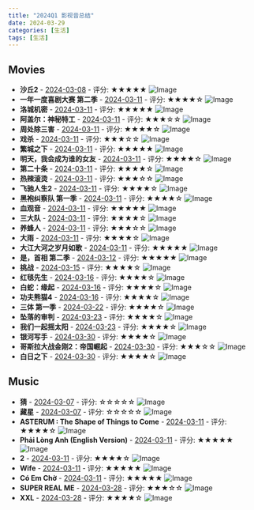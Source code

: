```yaml
---
title: "2024Q1 影视音总结"
date: 2024-03-29
categories: [生活]
tags: [生活]
---
```

## Movies
- **沙丘2** - [2024-03-08](http://movie.douban.com/subject/35575567/) - 评分: ★★★★★
  ![Image](https://img9.doubanio.com/view/photo/s_ratio_poster/public/p2902227445.jpg)
- **一年一度喜剧大赛 第二季** - [2024-03-11](http://movie.douban.com/subject/35699688/) - 评分: ★★★★☆
  ![Image](https://img9.doubanio.com/view/photo/s_ratio_poster/public/p2880605434.jpg)
- **洛城机密** - [2024-03-11](http://movie.douban.com/subject/1292348/) - 评分: ★★★★★
  ![Image](https://img1.doubanio.com/view/photo/s_ratio_poster/public/p2268612099.jpg)
- **阿盖尔：神秘特工** - [2024-03-11](http://movie.douban.com/subject/35520056/) - 评分: ★★★☆☆
  ![Image](https://img1.doubanio.com/view/photo/s_ratio_poster/public/p2902244780.jpg)
- **周处除三害** - [2024-03-11](http://movie.douban.com/subject/36151692/) - 评分: ★★★★☆
  ![Image](https://img3.doubanio.com/view/photo/s_ratio_poster/public/p2905021483.jpg)
- **戏杀** - [2024-03-11](http://movie.douban.com/subject/36493954/) - 评分: ★★★☆☆
  ![Image](https://img1.doubanio.com/view/photo/s_ratio_poster/public/p2905144688.jpg)
- **繁城之下** - [2024-03-11](http://movie.douban.com/subject/35725842/) - 评分: ★★★★★
  ![Image](https://img2.doubanio.com/view/photo/s_ratio_poster/public/p2899317221.jpg)
- **明天，我会成为谁的女友** - [2024-03-11](http://movie.douban.com/subject/35791970/) - 评分: ★★★★☆
  ![Image](https://img1.doubanio.com/view/photo/s_ratio_poster/public/p2870847138.jpg)
- **第二十条** - [2024-03-11](http://movie.douban.com/subject/36208094/) - 评分: ★★★★☆
  ![Image](https://img9.doubanio.com/view/photo/s_ratio_poster/public/p2903145026.jpg)
- **热辣滚烫** - [2024-03-11](http://movie.douban.com/subject/36081094/) - 评分: ★★★☆☆
  ![Image](https://img9.doubanio.com/view/photo/s_ratio_poster/public/p2904304396.jpg)
- **飞驰人生2** - [2024-03-11](http://movie.douban.com/subject/36369452/) - 评分: ★★★★☆
  ![Image](https://img9.doubanio.com/view/photo/s_ratio_poster/public/p2903066285.jpg)
- **黑袍纠察队 第一季** - [2024-03-11](http://movie.douban.com/subject/3703650/) - 评分: ★★★★☆
  ![Image](https://img1.doubanio.com/view/photo/s_ratio_poster/public/p2558948000.jpg)
- **血观音** - [2024-03-11](http://movie.douban.com/subject/27113517/) - 评分: ★★★★★
  ![Image](https://img2.doubanio.com/view/photo/s_ratio_poster/public/p2561016941.jpg)
- **三大队** - [2024-03-11](http://movie.douban.com/subject/36178641/) - 评分: ★★★★☆
  ![Image](https://img1.doubanio.com/view/photo/s_ratio_poster/public/p2902230708.jpg)
- **养蜂人** - [2024-03-11](http://movie.douban.com/subject/35579652/) - 评分: ★★★☆☆
  ![Image](https://img1.doubanio.com/view/photo/s_ratio_poster/public/p2902861438.jpg)
- **大雨** - [2024-03-11](http://movie.douban.com/subject/35282433/) - 评分: ★★★★☆
  ![Image](https://img1.doubanio.com/view/photo/s_ratio_poster/public/p2903106569.jpg)
- **大江大河之岁月如歌** - [2024-03-11](http://movie.douban.com/subject/35321446/) - 评分: ★★★★★
  ![Image](https://img2.doubanio.com/view/photo/s_ratio_poster/public/p2902867531.jpg)
- **是，首相  第二季** - [2024-03-12](http://movie.douban.com/subject/5359940/) - 评分: ★★★★★
  ![Image](https://img1.doubanio.com/view/photo/s_ratio_poster/public/p2187836590.jpg)
- **挑战** - [2024-03-15](http://movie.douban.com/subject/35579911/) - 评分: ★★★★☆
  ![Image](https://img2.doubanio.com/view/photo/s_ratio_poster/public/p2905090551.jpg)
- **红毯先生** - [2024-03-16](http://movie.douban.com/subject/35494829/) - 评分: ★★★★☆
  ![Image](https://img1.doubanio.com/view/photo/s_ratio_poster/public/p2905249058.jpg)
- **白蛇：缘起** - [2024-03-16](http://movie.douban.com/subject/30331149/) - 评分: ★★★★☆
  ![Image](https://img9.doubanio.com/view/photo/s_ratio_poster/public/p2544313786.jpg)
- **功夫熊猫4** - [2024-03-16](http://movie.douban.com/subject/26715496/) - 评分: ★★★★☆
  ![Image](https://img3.doubanio.com/view/photo/s_ratio_poster/public/p2903578097.jpg)
- **三体 第一季** - [2024-03-22](http://movie.douban.com/subject/35196946/) - 评分: ★★★★☆
  ![Image](https://img1.doubanio.com/view/photo/s_ratio_poster/public/p2905408098.jpg)
- **坠落的审判** - [2024-03-23](http://movie.douban.com/subject/35633650/) - 评分: ★★★★☆
  ![Image](https://img3.doubanio.com/view/photo/s_ratio_poster/public/p2905578172.jpg)
- **我们一起摇太阳** - [2024-03-23](http://movie.douban.com/subject/36149032/) - 评分: ★★★★☆
  ![Image](https://img3.doubanio.com/view/photo/s_ratio_poster/public/p2904467472.jpg)
- **银河写手** - [2024-03-30](http://movie.douban.com/subject/36467351/) - 评分: ★★★★☆
  ![Image](https://img2.doubanio.com/view/photo/s_ratio_poster/public/p2905680871.jpg)
- **哥斯拉大战金刚2：帝国崛起** - [2024-03-30](http://movie.douban.com/subject/35453251/) - 评分: ★★★☆☆
  ![Image](https://img2.doubanio.com/view/photo/s_ratio_poster/public/p2904477111.jpg)
- **白日之下** - [2024-03-30](http://movie.douban.com/subject/36093612/) - 评分: ★★★★☆
  ![Image](https://img1.doubanio.com/view/photo/s_ratio_poster/public/p2904961420.jpg)

## Music
- **猜** - [2024-03-07](https://music.douban.com/subject/36777183/) - 评分: ☆☆☆☆☆
  ![Image](https://img1.doubanio.com/view/subject/s/public/s34788730.jpg)
- **藏星** - [2024-03-07](https://music.douban.com/subject/36776027/) - 评分: ☆☆☆☆☆
  ![Image](https://img1.doubanio.com/view/subject/s/public/s34789819.jpg)
- **ASTERUM : The Shape of Things to Come** - [2024-03-11](https://music.douban.com/subject/36529331/) - 评分: ★★★★☆
  ![Image](https://img3.doubanio.com/view/subject/s/public/s34635632.jpg)
- **Phải Lòng Anh (English Version)** - [2024-03-11](https://music.douban.com/subject/36457009/) - 评分: ★★★★★
  ![Image](https://img3.doubanio.com/view/subject/s/public/s34570537.jpg)
- **2** - [2024-03-11](https://music.douban.com/subject/36724095/) - 评分: ★★★★☆
  ![Image](https://img1.doubanio.com/view/subject/s/public/s34773690.jpg)
- **Wife** - [2024-03-11](https://music.douban.com/subject/36742655/) - 评分: ★★★★★
  ![Image](https://img3.doubanio.com/view/subject/s/public/s34773373.jpg)
- **Có Em Chờ** - [2024-03-11](https://music.douban.com/subject/36252319/) - 评分: ★★★★★
  ![Image](https://img1.doubanio.com/view/subject/s/public/s34419129.jpg)
- **SUPER REAL ME** - [2024-03-28](https://music.douban.com/subject/36786734/) - 评分: ★★★☆☆
  ![Image](https://img1.doubanio.com/view/subject/s/public/s34819728.jpg)
- **XXL** - [2024-03-28](https://music.douban.com/subject/36797601/) - 评分: ★★★★☆
  ![Image](https://img3.doubanio.com/view/subject/s/public/s34815792.jpg)

